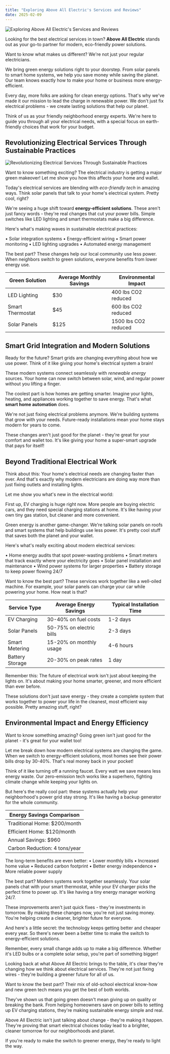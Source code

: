 ```yaml
---
title: "Exploring Above All Electric's Services and Reviews"
date: 2025-02-09
---
```


![Exploring Above All Electric's Services and Reviews](images/above-all-electric.jpeg)

Looking for the best electrical services in town? **Above All Electric** stands out as your go-to partner for modern, eco-friendly power solutions.

Want to know what makes us different? We're not just your regular electricians.

We bring green energy solutions right to your doorstep. From solar panels to smart home systems, we help you save money while saving the planet. Our team knows exactly how to make your home or business more energy-efficient.

Every day, more folks are asking for clean energy options. That's why we've made it our mission to lead the charge in renewable power. We don't just fix electrical problems - we create lasting solutions that help our planet.

Think of us as your friendly neighborhood energy experts. We're here to guide you through all your electrical needs, with a special focus on earth-friendly choices that work for your budget.

## Revolutionizing Electrical Services Through Sustainable Practices

![Revolutionizing Electrical Services Through Sustainable Practices](images/revolutionizing-electrical-services-through-sustainable-practices.jpeg)

Want to know something exciting? The electrical industry is getting a major green makeover! Let me show you how this affects your home and wallet.

Today's electrical services are blending with _eco-friendly tech_ in amazing ways. Think solar panels that talk to your home's electrical system. Pretty cool, right?

We're seeing a huge shift toward **energy-efficient solutions**. These aren't just fancy words - they're real changes that cut your power bills. Simple switches like LED lighting and smart thermostats make a big difference.

Here's what's making waves in sustainable electrical practices:

• Solar integration systems • Energy-efficient wiring • Smart power monitoring • LED lighting upgrades • Automated energy management

The best part? These changes help our local community use less power. When neighbors switch to green solutions, everyone benefits from lower energy use.

| Green Solution | Average Monthly Savings | Environmental Impact |
| --- | --- | --- |
| LED Lighting | $30 | 400 lbs CO2 reduced |
| Smart Thermostat | $45 | 600 lbs CO2 reduced |
| Solar Panels | $125 | 1500 lbs CO2 reduced |

## Smart Grid Integration and Modern Solutions

Ready for the future? Smart grids are changing everything about how we use power. Think of it like giving your home's electrical system a brain!

These modern systems connect seamlessly with _renewable energy_ sources. Your home can now switch between solar, wind, and regular power without you lifting a finger.

The coolest part is how homes are getting smarter. Imagine your lights, heating, and appliances working together to save energy. That's what **smart home automation** does.

We're not just fixing electrical problems anymore. We're building systems that grow with your needs. Future-ready installations mean your home stays modern for years to come.

These changes aren't just good for the planet - they're great for your comfort and wallet too. It's like giving your home a super-smart upgrade that pays for itself!

## Beyond Traditional Electrical Work

Think about this: Your home's electrical needs are changing faster than ever. And that's exactly why modern electricians are doing way more than just fixing outlets and installing lights.

Let me show you what's new in the electrical world:

First up, EV charging is huge right now. More people are buying electric cars, and they need special charging stations at home. It's like having your own tiny gas station, but cleaner and more convenient.

Green energy is another game-changer. We're talking solar panels on roofs and smart systems that help buildings use less power. It's pretty cool stuff that saves both the planet and your wallet.

Here's what's really exciting about modern electrical services:

• Home energy audits that spot power-wasting problems • Smart meters that track exactly where your electricity goes • Solar panel installation and maintenance • Wind power systems for larger properties • Battery storage to keep power flowing 24/7

Want to know the best part? These services work together like a well-oiled machine. For example, your solar panels can charge your car while powering your home. How neat is that?

| Service Type | Average Energy Savings | Typical Installation Time |
| --- | --- | --- |
| EV Charging | 30-40% on fuel costs | 1-2 days |
| Solar Panels | 50-75% on electric bills | 2-3 days |
| Smart Metering | 15-20% on monthly usage | 4-6 hours |
| Battery Storage | 20-30% on peak rates | 1 day |

Remember this: The future of electrical work isn't just about keeping the lights on. It's about making your home smarter, greener, and more efficient than ever before.

These solutions don't just save energy - they create a complete system that works together to power your life in the cleanest, most efficient way possible. Pretty amazing stuff, right?

## Environmental Impact and Energy Efficiency

Want to know something amazing? Going green isn't just good for the planet - it's great for your wallet too!

Let me break down how modern electrical systems are changing the game. When we switch to energy-efficient solutions, most homes see their power bills drop by 30-40%. That's real money back in your pocket!

Think of it like turning off a running faucet. Every watt we save means less energy waste. Our zero-emission tech works like a superhero, fighting climate change while keeping your lights on.

But here's the really cool part: these systems actually help your neighborhood's power grid stay strong. It's like having a backup generator for the whole community.

| Energy Savings Comparison |
| --- |
| Traditional Home: $200/month |
| Efficient Home: $120/month |
| Annual Savings: $960 |
| Carbon Reduction: 4 tons/year |

The long-term benefits are even better: • Lower monthly bills • Increased home value • Reduced carbon footprint • Better energy independence • More reliable power supply

The best part? Modern systems work together seamlessly. Your solar panels chat with your smart thermostat, while your EV charger picks the perfect time to power up. It's like having a tiny energy manager working 24/7.

These improvements aren't just quick fixes - they're investments in tomorrow. By making these changes now, you're not just saving money. You're helping create a cleaner, brighter future for everyone.

And here's a little secret: the technology keeps getting better and cheaper every year. So there's never been a better time to make the switch to energy-efficient solutions.

Remember, every small change adds up to make a big difference. Whether it's LED bulbs or a complete solar setup, you're part of something bigger!

Looking back at what Above All Electric brings to the table, it's clear they're changing how we think about electrical services. They're not just fixing wires - they're building a greener future for all of us.

Want to know the best part? Their mix of old-school electrical know-how and new green tech means you get the best of both worlds.

They've shown us that going green doesn't mean giving up on quality or breaking the bank. From helping homeowners save on power bills to setting up EV charging stations, they're making sustainable energy simple and real.

Above All Electric isn't just talking about change - they're making it happen. They're proving that smart electrical choices today lead to a brighter, cleaner tomorrow for our neighborhoods and planet.

If you're ready to make the switch to greener energy, they're ready to light the way.
